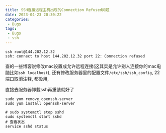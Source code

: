 ```yaml
---
title: SSH连接远程主机出现的Connection Refused问题
date: 2023-04-23 20:30:22
categories:
 - Bugs
tags:
 - Bugs
 - ssh
---
```


```shell
ssh root@144.202.12.32
ssh: connect to host 144.202.12.32 port 22: Connection refused
```

查的一些博客说修改mac设置成允许远程连接(这其实是允许别人连接你的mac电脑比如`ssh localhost`), 还有修改服务器里的配置文件`/etc/ssh/ssh_config`, 22端口取消注释, 都没用, 

直接去服务器卸载ssh再重装就好了

```shell
sudo yum remove openssh-server
sudo yum install openssh-server

# sudo systemctl stop sshd
sudo systemctl start sshd
# 查看状态
service sshd status
```



